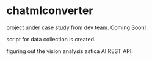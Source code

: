 # chatmlconverter

project under case study from dev team. Coming Soon!

script for data collection is created. 

figuring out the vision analysis astica AI REST API! 
